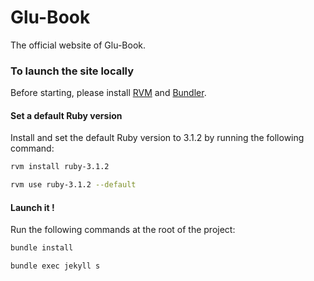 # Glu-Book

The official website of Glu-Book.

### To launch the site locally

Before starting, please install [RVM](https://rvm.io/rvm/install) and [Bundler](https://www.geeksforgeeks.org/how-to-install-ruby-bundler-on-linux/).

#### Set a default Ruby version

Install and set the default Ruby version to 3.1.2 by running the following command:
```bash
rvm install ruby-3.1.2
```
```bash
rvm use ruby-3.1.2 --default
```
#### Launch it !

Run the following commands at the root of the project:
```bash
bundle install
```
```bash
bundle exec jekyll s
```
